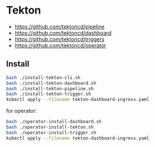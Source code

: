 # Tekton

- https://github.com/tektoncd/pipeline
- https://github.com/tektoncd/dashboard
- https://github.com/tektoncd/triggers
- https://github.com/tektoncd/operator

## Install

```bash
bash ./install-tekton-cli.sh
bash ./install-tekton-dashboard.sh
bash ./install-tekton-pipeline.sh
bash ./install-tekton-trigger.sh
kubectl apply --filename tekton-dashboard-ingress.yaml
```

for operator:

```bash
bash ./operator-install-dashboard.sh
bash ./operator-install-tekton.sh
bash ./operator-install-trigger.sh
kubectl apply --filename tekton-dashboard-ingress.yaml
```
